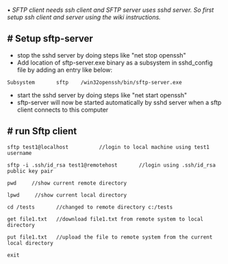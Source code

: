 
• _SFTP client needs ssh client and SFTP server uses sshd server. So first setup ssh client and server using the wiki instructions._


## # Setup sftp-server
* stop the sshd server by doing steps like "net stop openssh"
* Add location of sftp-server.exe binary as a subsystem in sshd_config file by adding an entry like below:

 `Subsystem       sftp    /win32openssh/bin/sftp-server.exe`

* start the sshd server by doing steps like "net start openssh"
* sftp-server will now be started automatically by sshd server when a sftp client connects to this computer

## # run Sftp client
`sftp test1@localhost          //login to local machine using test1 username`

`sftp -i .ssh/id_rsa test1@remotehost       //login using .ssh/id_rsa public key pair`

`pwd     //show current remote directory`

`lpwd     //show current local directory`

`cd /tests       //changed to remote directory c:/tests`

`get file1.txt   //download file1.txt from remote system to local directory`

`put file1.txt   //upload the file to remote system from the current local directory`

`exit`

